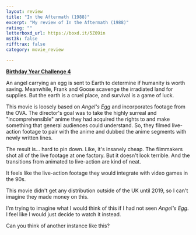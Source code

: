 ```yaml
---
layout: review
title: "In the Aftermath (1988)"
excerpt: "My review of In the Aftermath (1988)"
rating: ""
letterboxd_url: https://boxd.it/5Z09in
mst3k: false
rifftrax: false
category: movie_review

---
```


<b><a href="https://boxd.it/sWI7Y">Birthday Year Challenge 4</a></b>

An angel carrying an egg is sent to Earth to determine if humanity is worth saving. Meanwhile, Frank and Goose scavenge the irradiated land for supplies. But the earth is a cruel place, and survival is a game of luck.

This movie is loosely based on <i>Angel's Egg</i> and incorporates footage from the OVA. The director's goal was to take the highly surreal and "incomprehensible" anime they had acquired the rights to and make something that general audiences could understand. So, they filmed live-action footage to pair with the anime and dubbed the anime segments with newly written lines.

The result is... hard to pin down. Like, it's insanely cheap. The filmmakers shot all of the live footage at one factory. But it doesn't look terrible. And the transitions from animated to live-action are kind of neat.

It feels like the live-action footage they would integrate with video games in the 90s.

This movie didn't get any distribution outside of the UK until 2019, so I can't imagine they made money on this.

I'm trying to imagine what I would think of this if I had not seen <i>Angel's Egg</i>. I feel like I would just decide to watch it instead.

Can you think of another instance like this?